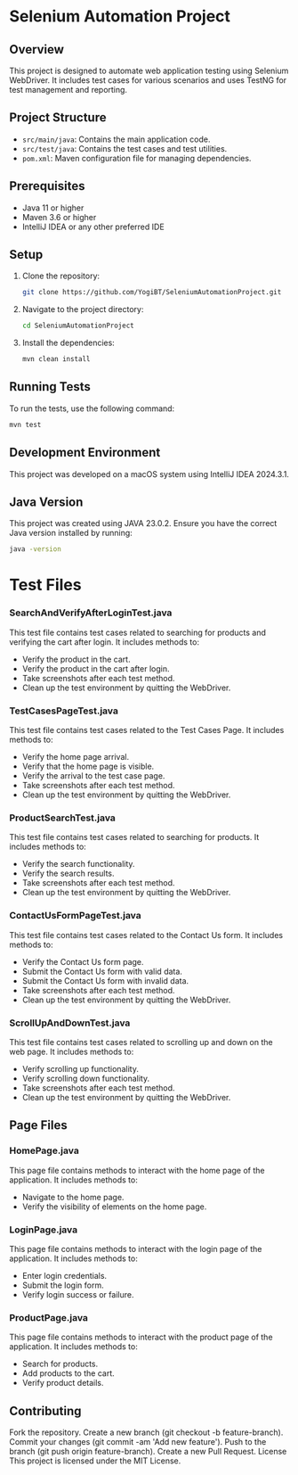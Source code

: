 # Selenium Automation Project

## Overview
This project is designed to automate web application testing using Selenium WebDriver. It includes test cases for various scenarios and uses TestNG for test management and reporting.

## Project Structure
- `src/main/java`: Contains the main application code.
- `src/test/java`: Contains the test cases and test utilities.
- `pom.xml`: Maven configuration file for managing dependencies.

## Prerequisites
- Java 11 or higher
- Maven 3.6 or higher
- IntelliJ IDEA or any other preferred IDE

## Setup
1. Clone the repository:
    ```sh
    git clone https://github.com/YogiBT/SeleniumAutomationProject.git
    ```
2. Navigate to the project directory:
    ```sh
    cd SeleniumAutomationProject
    ```
3. Install the dependencies:
    ```sh
    mvn clean install
    ```

## Running Tests
To run the tests, use the following command:
```sh
mvn test
```
## Development Environment
This project was developed on a macOS system using IntelliJ IDEA 2024.3.1.  
## Java Version
This project was created using JAVA 23.0.2.
Ensure you have the correct Java version installed by running:
```sh
java -version
```

# Test Files
### SearchAndVerifyAfterLoginTest.java
This test file contains test cases related to searching for products and verifying the cart after login. It includes methods to:  
* Verify the product in the cart.
* Verify the product in the cart after login.
* Take screenshots after each test method.
* Clean up the test environment by quitting the WebDriver.

### TestCasesPageTest.java
This test file contains test cases related to the Test Cases Page. It includes methods to:  
* Verify the home page arrival.
* Verify that the home page is visible.
* Verify the arrival to the test case page.
* Take screenshots after each test method.
* Clean up the test environment by quitting the WebDriver.

### ProductSearchTest.java
This test file contains test cases related to searching for products. It includes methods to:  
* Verify the search functionality.
* Verify the search results.
* Take screenshots after each test method.
* Clean up the test environment by quitting the WebDriver.

### ContactUsFormPageTest.java
This test file contains test cases related to the Contact Us form. It includes methods to:  
* Verify the Contact Us form page.
* Submit the Contact Us form with valid data.
* Submit the Contact Us form with invalid data.
* Take screenshots after each test method.
* Clean up the test environment by quitting the WebDriver.
### ScrollUpAndDownTest.java
This test file contains test cases related to scrolling up and down on the web page. It includes methods to:  
* Verify scrolling up functionality.
* Verify scrolling down functionality.
* Take screenshots after each test method.
* Clean up the test environment by quitting the WebDriver.

## Page Files
### HomePage.java
This page file contains methods to interact with the home page of the application. It includes methods to:  
* Navigate to the home page.
* Verify the visibility of elements on the home page.
### LoginPage.java
This page file contains methods to interact with the login page of the application. It includes methods to:  
* Enter login credentials.
* Submit the login form.
* Verify login success or failure.
### ProductPage.java
This page file contains methods to interact with the product page of the application. It includes methods to:  
* Search for products.
* Add products to the cart.
* Verify product details.

## Contributing
Fork the repository.
Create a new branch (git checkout -b feature-branch).
Commit your changes (git commit -am 'Add new feature').
Push to the branch (git push origin feature-branch).
Create a new Pull Request.
License
This project is licensed under the MIT License.


